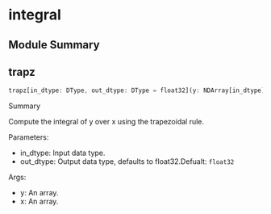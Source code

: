 



# integral

##  Module Summary
  

## trapz


```rust
trapz[in_dtype: DType, out_dtype: DType = float32](y: NDArray[in_dtype], x: NDArray[in_dtype]) -> SIMD[$1, 1]
```  
Summary  
  
Compute the integral of y over x using the trapezoidal rule.  
  
Parameters:  

- in_dtype: Input data type.
- out_dtype: Output data type, defaults to float32.Defualt: `float32`
  
Args:  

- y: An array.
- x: An array.
